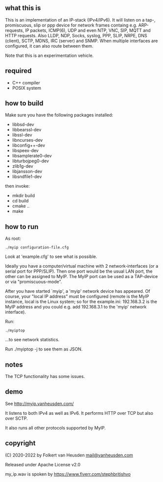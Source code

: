 what this is
------------
This is an implementation of an IP-stack (IPv4/IPv6).
It will listen on a tap-, promiscuous, slip or ppp device for network
frames containg e.g. ARP-requests, IP packets, ICMP(6), UDP and even
NTP, VNC, SIP, MQTT and HTTP requests. Also LLDP, NDP, Socks, syslog,
PPP, SLIP, NRPE, DNS (client), SCTP, MDNS, IRC (server) and SNMP.
When multiple interfaces are configured, it can also route between
them.

Note that this is an experimentation vehicle.

required
--------
* C++ compiler
* POSIX system

how to build
------------
Make sure you have the following packages installed:

* libbsd-dev
* libbearssl-dev
* libssl-dev
* libncurses-dev
* libconfig++-dev
* libspeex-dev
* libsamplerate0-dev
* libturbojpeg0-dev
* zlib1g-dev
* libjansson-dev
* libsndfile1-dev

then invoke:

* mkdir build
* cd build
* cmake ..
* make

how to run
----------
As root:

	./myip configuration-file.cfg

Look at 'example.cfg' to see what is possible.

Ideally you have a computer/virtual machine with 2 network-interfaces (or a serial port for PPP/SLIP). Then one port would be the usual LAN port, the other can be assigned to MyIP. The MyIP port can be used as a TAP-device or via "promiscuous-mode".


After you have started `myip', a 'myip' network device has appeared.
Of course, your "local IP address" must be configured (remote is the MyIP instance, local is the Linux system; so for the example.ini: 192.168.3.2 is the MyIP address and you could e.g. add 192.168.3.1 to the 'myip' network interface).

Run:

	./myiptop

...to see network statistics.

Run ./myiptop -j to see them as JSON.

notes
-----
The TCP functionality has some issues.

demo
----
See http://myip.vanheusden.com/

It listens to both IPv4 as well as IPv6. It performs HTTP over TCP but also over SCTP.

It also runs all other protocols supported by MyIP.

copyright
---------
(C) 2020-2022 by Folkert van Heusden <mail@vanheusden.com>

Released under Apache License v2.0


my_ip.wav is spoken by https://www.fiverr.com/stephbritishvo
